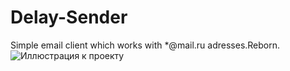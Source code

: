 # Delay-Sender
Simple email client which works with *@mail.ru adresses.Reborn.
![Иллюстрация к проекту](https://github.com/WinnieDave/Delay-Sender/raw/Image/MainWindowImage.png)
